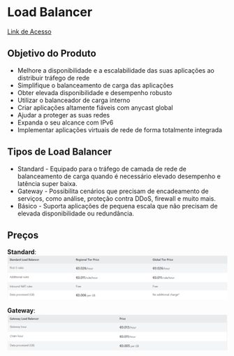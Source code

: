 # Load Balancer

[Link de Acesso](https://azure.microsoft.com/en-us/products/load-balancer/#overview)

## Objetivo do Produto

* Melhore a disponibilidade e a escalabilidade das suas aplicações ao distribuir tráfego de rede
* Simplifique o balanceamento de carga das aplicações
* Obter elevada disponibilidade e desempenho robusto
* Utilizar o balanceador de carga interno
* Criar aplicações altamente fiáveis com anycast global
* Ajudar a proteger as suas redes
* Expanda o seu alcance com IPv6
* Implementar aplicações virtuais de rede de forma totalmente integrada

## Tipos de Load Balancer

* Standard - Equipado para o tráfego de camada de rede de balanceamento de carga quando é necessário elevado desempenho e latência super baixa.
* Gateway - Possibilita cenários que precisam de encadeamento de serviços, como análise, proteção contra DDoS, firewall e muito mais.
* Básico - Suporta aplicações de pequena escala que não precisam de elevada disponibilidade ou redundância.

## Preços

**Standard**:
![Standard](./Standard.png)

**Gateway**:
![Gateway](./Gateway.png)
